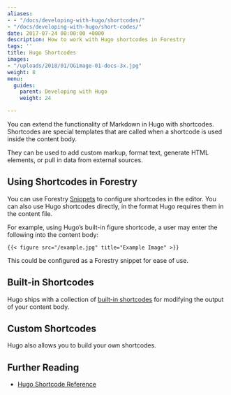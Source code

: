 ```yaml
---
aliases:
- - "/docs/developing-with-hugo/shortcodes/"
- "/docs/developing-with-hugo/short-codes/"
date: 2017-07-24 00:00:00 +0000
description: How to work with Hugo shortcodes in Forestry
tags: ''
title: Hugo Shortcodes
images:
- "/uploads/2018/01/OGimage-01-docs-3x.jpg"
weight: 8
menu:
  guides:
    parent: Developing with Hugo
    weight: 24

---
```


You can extend the functionality of Markdown in Hugo with shortcodes. Shortcodes are special templates that are called when a shortcode is used inside the content body.

They can be used to add custom markup, format text, generate HTML elements, or pull in data from external sources.

## Using Shortcodes in Forestry

You can use Forestry [Snippets](/docs/settings/snippets/) to configure shortcodes in the editor. You can also use Hugo shortcodes directly, in the format Hugo requires them in the content file.

For example, using Hugo’s built-in figure shortcode, a user may enter the following into the content body:

```go-html-template
{{< figure src="/example.jpg" title="Example Image" >}}
```

This could be configured as a Forestry snippet for ease of use.

## Built-in Shortcodes

Hugo ships with a collection of [built-in shortcodes](https://gohugo.io/content-management/shortcodes/#use-hugos-built-in-shortcodes) for modifying the output of your content body.

## Custom Shortcodes

Hugo also allows you to build your own shortcodes.

## Further Reading

- [Hugo Shortcode Reference](https://gohugo.io/content-management/shortcodes/)
